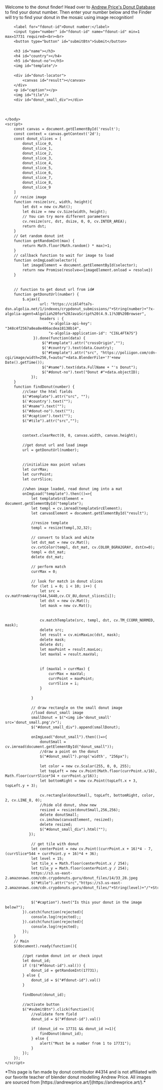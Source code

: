 Welcome to the donut finder! Head over to <a href="https://andrewprice.art/17731-first-steps/donuts" target="_blank">Andrew Price's Donut Database</a> to find your donut number. Then enter your number below and the Finder will try to find your donut in the mosaic using image recognition! 

<html>
    <head>
        <script src="https://ajax.googleapis.com/ajax/libs/jquery/3.6.0/jquery.min.js"></script>
        <script src="https://docs.opencv.org/3.3.1/opencv.js" type="text/javascript"></script>
        <script src="https://cryptoclidus.github.io/find_my_donut/donut_slice_0.js"></script>
        <script src="https://cryptoclidus.github.io/find_my_donut/donut_slice_1.js"></script>
        <script src="https://cryptoclidus.github.io/find_my_donut/donut_slice_2.js"></script>
        <script src="https://cryptoclidus.github.io/find_my_donut/donut_slice_3.js"></script>
        <script src="https://cryptoclidus.github.io/find_my_donut/donut_slice_4.js"></script>
        <script src="https://cryptoclidus.github.io/find_my_donut/donut_slice_5.js"></script>
        <script src="https://cryptoclidus.github.io/find_my_donut/donut_slice_6.js"></script>
        <script src="https://cryptoclidus.github.io/find_my_donut/donut_slice_7.js"></script>
        <script src="https://cryptoclidus.github.io/find_my_donut/donut_slice_8.js"></script>
        <script src="https://cryptoclidus.github.io/find_my_donut/donut_slice_9.js"></script>
    </head>
    <body>

        <label for="fdonut-id">Donut number:</label>
        <input type="number" id="fdonut-id" name="fdonut-id" min=1 max=17731 required><br><br>
        <button type="button" id="submitBtn">Submit</button>

        <h3 id="name"></h3>
        <h4 id="country"></h4>
        <h5 id="donut-no"></h5>
        <img id="template"/>
        
        <div id="donut-locator">
            <canvas id="result"></canvas>
        </div>
        <p id="caption"></p>
        <img id="tile"/>
        <div id="donut_small_div"></div>
        

        
    </body>
    <script>
        const canvas = document.getElementById('result');
        const context = canvas.getContext('2d');
        const donut_slices = [
            donut_slice_0,
            donut_slice_1,
            donut_slice_2,
            donut_slice_3,
            donut_slice_4,
            donut_slice_5,
            donut_slice_6,
            donut_slice_7,
            donut_slice_8,
            donut_slice_9
        ]
        // resize image 
        function resize(src, width, height){
            let dst = new cv.Mat();
            let dsize = new cv.Size(width, height);
            // You can try more different parameters
            cv.resize(src, dst, dsize, 0, 0, cv.INTER_AREA);
            return dst;
        }
        // Get random donut int
        function getRandomInt(max) {
            return Math.floor(Math.random() * max)+1;
        }
        // callback function to wait for image to load
        function onImgLoad(selector){
            let imageElement = document.getElementById(selector);
            return new Promise(resolve=>{imageElement.onload = resolve})
        }


        // function to get donut url from id#
        function getDonutUrl(number) {
            $.ajax({
                    url: "https://ci6l4fta7s-dsn.algolia.net/1/indexes/crypdonut_submissions/"+String(number)+"?x-algolia-agent=Algolia%20for%20JavaScript%20(4.9.1)%3B%20Browser",
                    headers : {
                        "x-algolia-api-key": "348c4f2567a8ea8e406acdea18138b14",
                        "x-algolia-application-id": "CI6L4FTA7S"}       
                 }).done(function(data) {
                     $("#template").attr("crossOrigin","");
                     $('#country').text(data.Country);
                     $("#template").attr("src", "https://poliigon.com/cdn-cgi/image/width=256,f=auto/"+data.BlenderFile+'?'+new Date().getTime());
                     $("#name").text(data.FullName + "'s Donut");
                     $("#donut-no").text("Donut #"+data.objectID);
                });
        }
        function findDonut(number) {
            //clear the html fields
            $("#template").attr("src", "");
            $('#country').text("");
            $("#name").text("");
            $("#donut-no").text("");
            $("#caption").text("");
            $("#tile").attr("src","");
            
            
            context.clearRect(0, 0, canvas.width, canvas.height);

            //get donut url and load image
            url = getDonutUrl(number);
                    
            
            //initialize max point values
            let currMax;
            let currPoint;
            let currSlice;
            
            //when image loaded, read donut img into a mat
            onImgLoad("template").then(()=>{
                let templateSrcElement = document.getElementById("template");
                let templ = cv.imread(templateSrcElement);
                let canvasElement = document.getElementById("result");
                
                //resize template
                templ = resize(templ,32,32);
                
                // convert to black and white
                let dst_mat = new cv.Mat();
                cv.cvtColor(templ, dst_mat, cv.COLOR_BGRA2GRAY, dstCn=0);
                templ = dst_mat;
                delete dst_mat;
                
                // perform match
                currMax = 0;
                
                // look for match in donut slices
                for (let i = 0; i < 10; i++) {
                    let src = cv.matFromArray(544,5440,cv.CV_8U,donut_slices[i]);
                    let dst = new cv.Mat();
                    let mask = new cv.Mat();


                    cv.matchTemplate(src, templ, dst, cv.TM_CCORR_NORMED, mask);
                    delete src;
                    let result = cv.minMaxLoc(dst, mask);
                    delete mask;
                    delete dst;
                    let maxPoint = result.maxLoc;
                    let maxVal = result.maxVal;
                    
                    
                    if (maxVal > currMax) {
                        currMax = maxVal;
                        currPoint = maxPoint;
                        currSlice = i;
                    }
                    
                }
                    
                // draw rectangle on the small donut image
                //load donut_small image
                smallDonut = $("<img id='donut_small' src='donut_small.png'/>");
                $("#donut_small_div").append(smallDonut);
                
                onImgLoad("donut_small").then(()=>{
                    donutSmall = cv.imread(document.getElementById("donut_small"));
                    //draw a point on the donut
                    $("#donut_small").prop('width', "256px"); 
                    
                    let color = new cv.Scalar(255, 0, 0, 255);
                    let topLeft = new cv.Point(Math.floor(currPoint.x/16), Math.floor(currSlice*34 + currPoint.y/16));
                    let bottomRight = new cv.Point(topLeft.x + 3, topLeft.y + 3);

                    cv.rectangle(donutSmall, topLeft, bottomRight, color, 2, cv.LINE_8, 0);
                    //hide old donut, show new
                    resized = resize(donutSmall,256,256);
                    delete donutSmall;
                    cv.imshow(canvasElement, resized);
                    delete resized;
                    $("#donut_small_div").html("");
               });
                
                // get tile with donut
                let centerPoint = new cv.Point((currPoint.x + 16)*4 - 7, (currSlice*544 + currPoint.y + 16)*4 + 36);
                let level = 15;
                let tile_x = Math.floor(centerPoint.x / 254);
                let tile_y = Math.floor(centerPoint.y / 254);
                https://s3.us-east-2.amazonaws.com/cdn.crypdonuts.guru/donut_files/14/33_28.jpeg
                $("#tile").attr("src","https://s3.us-east-2.amazonaws.com/cdn.crypdonuts.guru/donut_files/"+String(level)+"/"+String(tile_x)+"_"+String(tile_y)+".jpeg");
                

                $("#caption").text("Is this your donut in the image below?");
            }).catch(function(rejected){
                console.log(rejected);;
            }).catch(function(rejected){
                console.log(rejected);
            });
        }
        // Main
        $(document).ready(function(){

            //get random donut int or check input
            let donut_id;
            if (!$("#fdonut-id").val()) {
                donut_id = getRandomInt(17731);
            } else {
                donut_id = $("#fdonut-id").val()
            }
            
            findDonut(donut_id);
            
            //activate button
            $("#submitBtn").click(function(){
                //validate form field
                donut_id = $("#fdonut-id").val()
                
                if (donut_id <= 17731 && donut_id >=1){
                    findDonut(donut_id);
                } else {
                    alert("Must be a number from 1 to 17731");
                }
            });            
        });
    </script>
</html>
*This page is fan made by donut contributor #4314 and is not affiliated with our favorite teacher of blender donut modelling Andrew Price. All images are sourced from [https://andrewprice.art/](https://andrewprice.art/).*
